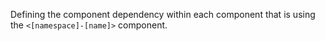 Defining the component dependency within each component that is using the `<[namespace]-[name]>` component.

